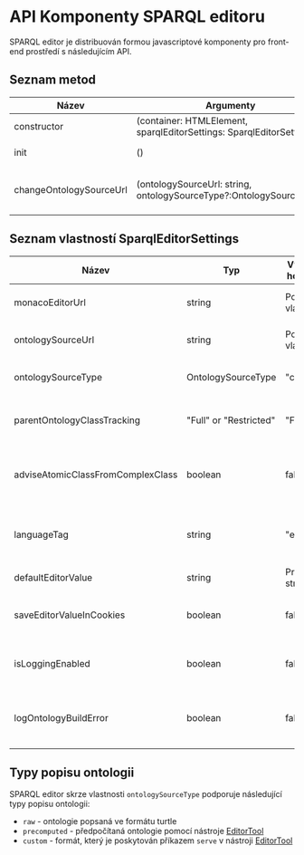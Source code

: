 # API Komponenty SPARQL editoru
SPARQL editor je distribuován formou javascriptové komponenty pro front-end prostředí s následujícím API.

## Seznam metod
| Název                   | Argumenty                                                            | Popis                                                                     |
| ----------------------- | -------------------------------------------------------------------- | ------------------------------------------------------------------------- |
| constructor             | (container: HTMLElement, sparqlEditorSettings: SparqlEditorSettings) | Vytvoří instanci sparql editoru.                                          |
| init                    | ()                                                                   | Inicializuje editor uvnitř kontejneru                                     |
| changeOntologySourceUrl | (ontologySourceUrl: string, ontologySourceType?:OntologySourceType)  | Změní nastavení *ontologySourceUrl* a při vyplnění i *ontologySourceType* |

## Seznam vlastností SparqlEditorSettings
| Název                             | Typ                    | Výchozí hodnota   | Popis                                                                   |
| --------------------------------- | ---------------------- | ----------------- | ----------------------------------------------------------------------- |
| monacoEditorUrl                   | string                 | Povinná vlastnost | URL zdrojových kódů  monaco editoru                                     |
| ontologySourceUrl                 | string                 | Povinná vlastnost | URL souboru s popisem ontologie pro napovídání                          |
| ontologySourceType                | OntologySourceType     | "custom"          | Určuje formát souboru na *ontologySourceUrl*                            |
| parentOntologyClassTracking       | "Full" or "Restricted" | "Full"            | Typ získávání otcovských tříd pro napovídání vlastností                 |
| adviseAtomicClassFromComplexClass | boolean                | false             | Určuje, zda přidat atomické třídy ze složených do napovídání vlastností |
| languageTag                       | string                 | "en"              | Definuje tag jazyka jehož popisky (rdfs:label) se budou zobrazovat      |
| defaultEditorValue                | string                 | Prázdný string    | Výchozí hodnota textu v editoru                                         |
| saveEditorValueInCookies          | boolean                | false             | Určuje, zda se má hodnota textu v editoru ukládat do cookies            |
| isLoggingEnabled                  | boolean                | false             | Určuje, zda editor loguje informace o autocompletition do konzole       |
| logOntologyBuildError             | boolean                | false             | Určuje, zda se chyby při parsování ontologie vypisují do konzole        |

## Typy popisu ontologii
SPARQL editor skrze vlastnosti `ontologySourceType` podporuje následující typy popisu ontologii:
* `raw` - ontologie popsaná ve formátu turtle
* `precomputed` - předpočítaná ontologie pomocí nástroje [EditorTool](./editortool.md)
* `custom` - formát, který je poskytován příkazem `serve` v nástroji [EditorTool](./editortool.md)